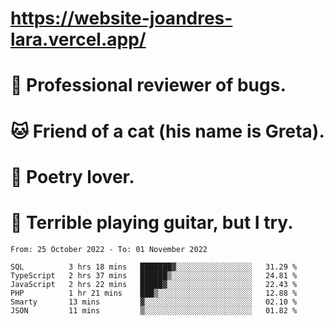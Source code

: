 # https://website-joandres-lara.vercel.app/
# 🐛 Professional reviewer of bugs.
# 🐱 Friend of a cat (his name is Greta).
# 📜 Poetry lover.
# 🎸 Terrible playing guitar, but I try.

<!--START_SECTION:waka-->

```text
From: 25 October 2022 - To: 01 November 2022

SQL          3 hrs 18 mins   ███████▓░░░░░░░░░░░░░░░░░   31.29 %
TypeScript   2 hrs 37 mins   ██████▒░░░░░░░░░░░░░░░░░░   24.81 %
JavaScript   2 hrs 22 mins   █████▓░░░░░░░░░░░░░░░░░░░   22.43 %
PHP          1 hr 21 mins    ███▒░░░░░░░░░░░░░░░░░░░░░   12.88 %
Smarty       13 mins         ▓░░░░░░░░░░░░░░░░░░░░░░░░   02.10 %
JSON         11 mins         ▒░░░░░░░░░░░░░░░░░░░░░░░░   01.82 %
```

<!--END_SECTION:waka-->
